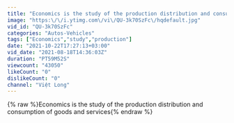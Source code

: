 ```yaml
---
title: "Economics is the study of the production distribution and consumption of goods and services"
image: "https:\/\/i.ytimg.com\/vi\/QU-3k70SzFc\/hqdefault.jpg"
vid_id: "QU-3k70SzFc"
categories: "Autos-Vehicles"
tags: ["Economics","study","production"]
date: "2021-10-22T17:27:13+03:00"
vid_date: "2021-08-18T14:36:03Z"
duration: "PT59M52S"
viewcount: "43050"
likeCount: "0"
dislikeCount: "0"
channel: "Việt Long"
---
```

{% raw %}Economics is the study of the production distribution and consumption of goods and services{% endraw %}
